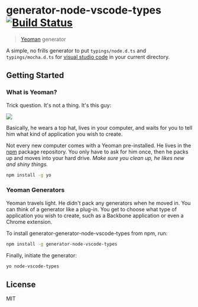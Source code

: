 # generator-node-vscode-types [![Build Status](https://secure.travis-ci.org/bengreenier/generator-node-vscode-types.png?branch=master)](https://travis-ci.org/bengreenier/generator-node-vscode-types)

> [Yeoman](http://yeoman.io) generator

A simple, no frills generator to put `typings/node.d.ts` and `typings/mocha.d.ts` for [visual studio code](https://code.visualstudio.com) in your current directory.

## Getting Started

### What is Yeoman?

Trick question. It's not a thing. It's this guy:

![](http://i.imgur.com/JHaAlBJ.png)

Basically, he wears a top hat, lives in your computer, and waits for you to tell him what kind of application you wish to create.

Not every new computer comes with a Yeoman pre-installed. He lives in the [npm](https://npmjs.org) package repository. You only have to ask for him once, then he packs up and moves into your hard drive. *Make sure you clean up, he likes new and shiny things.*

```bash
npm install -g yo
```

### Yeoman Generators

Yeoman travels light. He didn't pack any generators when he moved in. You can think of a generator like a plug-in. You get to choose what type of application you wish to create, such as a Backbone application or even a Chrome extension.

To install generator-generator-node-vscode-types from npm, run:

```bash
npm install -g generator-node-vscode-types
```

Finally, initiate the generator:

```bash
yo node-vscode-types
```

## License

MIT
